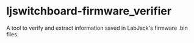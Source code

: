 # ljswitchboard-firmware_verifier
A tool to verify and extract information saved in LabJack's firmware .bin files.
